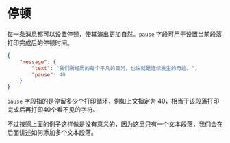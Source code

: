 # 停顿

每一条消息都可以设置停顿，使其演出更加自然。`pause` 字段可用于设置当前段落打印完成后的停顿时间。

``` json linenums="1" hl_lines="4"
{
    "message": {
        "text": "我们所经历的每个平凡的日常，也许就是连续发生的奇迹。",
        "pause": 40
    }
}
```

`pause` 字段指的是停留多少个打印循环，例如上文指定为 40，相当于该段落打印完成后再打印40个看不见的字符。

不过按照上面的例子这样做是没有意义的，因为这里只有一个文本段落，我们会在后面讲述如何添加多个文本段落。